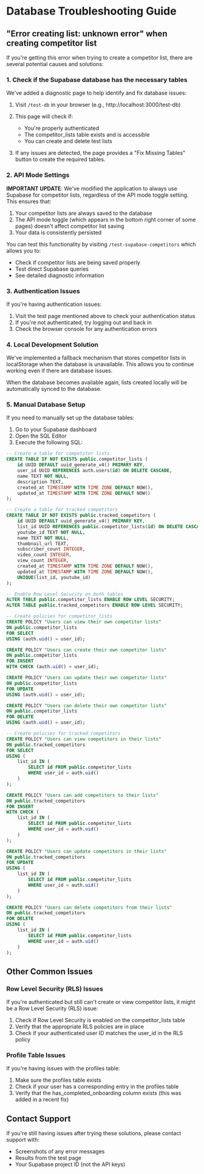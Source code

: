 # Database Troubleshooting Guide

## "Error creating list: unknown error" when creating competitor list

If you're getting this error when trying to create a competitor list, there are several potential causes and solutions:

### 1. Check if the Supabase database has the necessary tables

We've added a diagnostic page to help identify and fix database issues:

1. Visit `/test-db` in your browser (e.g., http://localhost:3000/test-db)
2. This page will check if:
   - You're properly authenticated
   - The competitor_lists table exists and is accessible
   - You can create and delete test lists

3. If any issues are detected, the page provides a "Fix Missing Tables" button to create the required tables.

### 2. API Mode Settings

**IMPORTANT UPDATE**: We've modified the application to always use Supabase for competitor lists, regardless of the API mode toggle setting. This ensures that:

1. Your competitor lists are always saved to the database
2. The API mode toggle (which appears in the bottom right corner of some pages) doesn't affect competitor list saving
3. Your data is consistently persisted

You can test this functionality by visiting `/test-supabase-competitors` which allows you to:
- Check if competitor lists are being saved properly
- Test direct Supabase queries
- See detailed diagnostic information

### 3. Authentication Issues

If you're having authentication issues:

1. Visit the test page mentioned above to check your authentication status
2. If you're not authenticated, try logging out and back in
3. Check the browser console for any authentication errors

### 4. Local Development Solution

We've implemented a fallback mechanism that stores competitor lists in localStorage when the database is unavailable. This allows you to continue working even if there are database issues.

When the database becomes available again, lists created locally will be automatically synced to the database.

### 5. Manual Database Setup

If you need to manually set up the database tables:

1. Go to your Supabase dashboard
2. Open the SQL Editor
3. Execute the following SQL:

```sql
-- Create a table for competitor lists
CREATE TABLE IF NOT EXISTS public.competitor_lists (
    id UUID DEFAULT uuid_generate_v4() PRIMARY KEY,
    user_id UUID REFERENCES auth.users(id) ON DELETE CASCADE,
    name TEXT NOT NULL,
    description TEXT,
    created_at TIMESTAMP WITH TIME ZONE DEFAULT NOW(),
    updated_at TIMESTAMP WITH TIME ZONE DEFAULT NOW()
);

-- Create a table for tracked competitors
CREATE TABLE IF NOT EXISTS public.tracked_competitors (
    id UUID DEFAULT uuid_generate_v4() PRIMARY KEY,
    list_id UUID REFERENCES public.competitor_lists(id) ON DELETE CASCADE,
    youtube_id TEXT NOT NULL,
    name TEXT NOT NULL,
    thumbnail_url TEXT,
    subscriber_count INTEGER,
    video_count INTEGER,
    view_count INTEGER,
    created_at TIMESTAMP WITH TIME ZONE DEFAULT NOW(),
    updated_at TIMESTAMP WITH TIME ZONE DEFAULT NOW(),
    UNIQUE(list_id, youtube_id)
);

-- Enable Row Level Security on both tables
ALTER TABLE public.competitor_lists ENABLE ROW LEVEL SECURITY;
ALTER TABLE public.tracked_competitors ENABLE ROW LEVEL SECURITY;

-- Create policies for competitor_lists
CREATE POLICY "Users can view their own competitor lists" 
ON public.competitor_lists
FOR SELECT 
USING (auth.uid() = user_id);

CREATE POLICY "Users can create their own competitor lists" 
ON public.competitor_lists
FOR INSERT 
WITH CHECK (auth.uid() = user_id);

CREATE POLICY "Users can update their own competitor lists" 
ON public.competitor_lists
FOR UPDATE 
USING (auth.uid() = user_id);

CREATE POLICY "Users can delete their own competitor lists" 
ON public.competitor_lists
FOR DELETE 
USING (auth.uid() = user_id);

-- Create policies for tracked_competitors
CREATE POLICY "Users can view competitors in their lists" 
ON public.tracked_competitors
FOR SELECT 
USING (
    list_id IN (
        SELECT id FROM public.competitor_lists 
        WHERE user_id = auth.uid()
    )
);

CREATE POLICY "Users can add competitors to their lists" 
ON public.tracked_competitors
FOR INSERT 
WITH CHECK (
    list_id IN (
        SELECT id FROM public.competitor_lists 
        WHERE user_id = auth.uid()
    )
);

CREATE POLICY "Users can update competitors in their lists" 
ON public.tracked_competitors
FOR UPDATE 
USING (
    list_id IN (
        SELECT id FROM public.competitor_lists 
        WHERE user_id = auth.uid()
    )
);

CREATE POLICY "Users can delete competitors from their lists" 
ON public.tracked_competitors
FOR DELETE 
USING (
    list_id IN (
        SELECT id FROM public.competitor_lists 
        WHERE user_id = auth.uid()
    )
);
```

## Other Common Issues

### Row Level Security (RLS) Issues

If you're authenticated but still can't create or view competitor lists, it might be a Row Level Security (RLS) issue:

1. Check if Row Level Security is enabled on the competitor_lists table
2. Verify that the appropriate RLS policies are in place
3. Check if your authenticated user ID matches the user_id in the RLS policy

### Profile Table Issues

If you're having issues with the profiles table:

1. Make sure the profiles table exists
2. Check if your user has a corresponding entry in the profiles table
3. Verify that the has_completed_onboarding column exists (this was added in a recent fix)

## Contact Support

If you're still having issues after trying these solutions, please contact support with:
- Screenshots of any error messages
- Results from the test page
- Your Supabase project ID (not the API keys) 